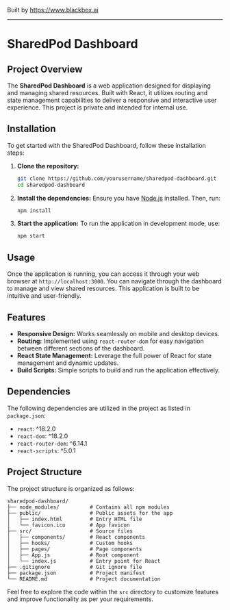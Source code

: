 
Built by https://www.blackbox.ai

---

# SharedPod Dashboard

## Project Overview
The **SharedPod Dashboard** is a web application designed for displaying and managing shared resources. Built with React, it utilizes routing and state management capabilities to deliver a responsive and interactive user experience. This project is private and intended for internal use.

## Installation

To get started with the SharedPod Dashboard, follow these installation steps:

1. **Clone the repository:**
   ```bash
   git clone https://github.com/yourusername/sharedpod-dashboard.git
   cd sharedpod-dashboard
   ```

2. **Install the dependencies:**
   Ensure you have [Node.js](https://nodejs.org/en/) installed. Then, run:
   ```bash
   npm install
   ```

3. **Start the application:**
   To run the application in development mode, use:
   ```bash
   npm start
   ```

## Usage

Once the application is running, you can access it through your web browser at `http://localhost:3000`. You can navigate through the dashboard to manage and view shared resources. This application is built to be intuitive and user-friendly.

## Features
- **Responsive Design:** Works seamlessly on mobile and desktop devices.
- **Routing:** Implemented using `react-router-dom` for easy navigation between different sections of the dashboard.
- **React State Management:** Leverage the full power of React for state management and dynamic updates.
- **Build Scripts:** Simple scripts to build and run the application effectively.

## Dependencies
The following dependencies are utilized in the project as listed in `package.json`:
- `react`: ^18.2.0
- `react-dom`: ^18.2.0
- `react-router-dom`: ^6.14.1
- `react-scripts`: ^5.0.1

## Project Structure
The project structure is organized as follows:
```
sharedpod-dashboard/
├── node_modules/          # Contains all npm modules
├── public/                # Public assets for the app
│   ├── index.html         # Entry HTML file
│   └── favicon.ico        # App favicon
├── src/                   # Source files
│   ├── components/        # React components
│   ├── hooks/             # Custom hooks
│   ├── pages/             # Page components
│   ├── App.js             # Root component
│   └── index.js           # Entry point for React
├── .gitignore             # Git ignore file
├── package.json           # Project manifest
└── README.md              # Project documentation
```

Feel free to explore the code within the `src` directory to customize features and improve functionality as per your requirements.